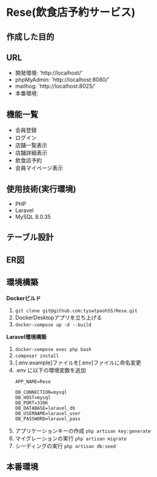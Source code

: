 # Rese(飲食店予約サービス)


## 作成した目的

## URL
 - 開発環境: 'http://localhost/'
 - phpMyAdmin: 'http://localhost:8080/'
 - mailhog: 'http://localhost:8025/'
 - 本番環境: 

## 機能一覧
 - 会員登録
 - ログイン
 - 店舗一覧表示
 - 店舗詳細表示
 - 飲食店予約
 - 会員マイページ表示

## 使用技術(実行環境)
- PHP 
- Laravel
- MySQL 8.0.35

## テーブル設計

## ER図

## 環境構築
**Dockerビルド**
1. `git clone git@github.com:tyswtpooh55/Rese.git`
2. DockerDesktopアプリを立ち上げる
3. `docker-compose up -d --build`

**Laravel環境構築**
1. `docker-compose exec php bash`
2. `composer install`
3. [.env.example]ファイルを[.env]ファイルに命名変更
4. .env に以下の環境変数を追加
    ```
    APP_NAME=Rese

    DB_CONNECTION=mysql
    DB_HOST=mysql
    DB_PORT=3306
    DB_DATABASE=laravel_db
    DB_USERNAME=laravel_user
    DB_PASSWORD=laravel_pass
    ```
5. アプリケーションキーの作成
    `php artisan key:generate`
6. マイグレーションの実行
    `php artisan migrate`
7. シーディングの実行
    `php artisan db:seed`

## 本番環境
